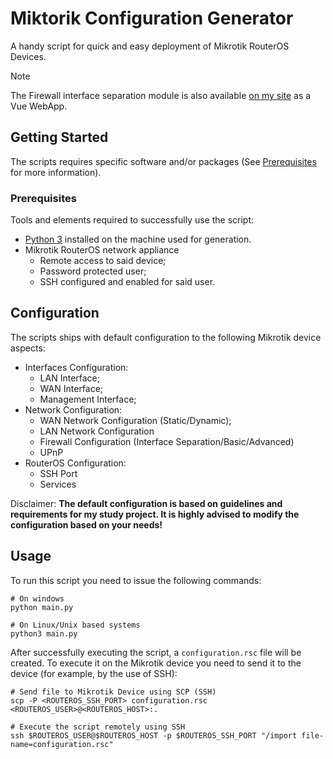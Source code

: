 # Miktorik Configuration Generator

A handy script for quick and easy deployment of Mikrotik RouterOS Devices.  

> [!NOTE]
> The Firewall interface separation module is also available [on my site](https://unkn0wnapi.github.io/mt-fw-tool) as a Vue WebApp.

## Getting Started

The scripts requires specific software and/or packages (See [Prerequisites](#prerequisites) for more information).

### Prerequisites

Tools and elements required to successfully use the script:

* [Python 3](https://www.python.org/) installed on the machine used for generation.
* Mikrotik RouterOS network appliance
  * Remote access to said device;
  * Password protected user;
  * SSH configured and enabled for said user.

## Configuration

The scripts ships with default configuration to the following Mikrotik device aspects:

* Interfaces Configuration:
  * LAN Interface;
  * WAN Interface;
  * Management Interface;
* Network Configuration:
  * WAN Network Configuration (Static/Dynamic);
  * LAN Network Configuration
  * Firewall Configuration (Interface Separation/Basic/Advanced)
  * UPnP
* RouterOS Configuration:
  * SSH Port
  * Services

Disclaimer: **The default configuration is based on guidelines and requirements for my study project. It is highly advised to modify the configuration based on your needs!**

## Usage

To run this script you need to issue the following commands:

```properties
# On windows
python main.py

# On Linux/Unix based systems
python3 main.py
```

After successfully executing the script, a `configuration.rsc` file will be created. To execute it on the Mikrotik device you need to send it to the device (for example, by the use of SSH):

```properties
# Send file to Mikrotik Device using SCP (SSH)
scp -P <ROUTEROS_SSH_PORT> configuration.rsc <ROUTEROS_USER>@<ROUTEROS_HOST>:.

# Execute the script remotely using SSH
ssh $ROUTEROS_USER@$ROUTEROS_HOST -p $ROUTEROS_SSH_PORT "/import file-name=configuration.rsc"
```

